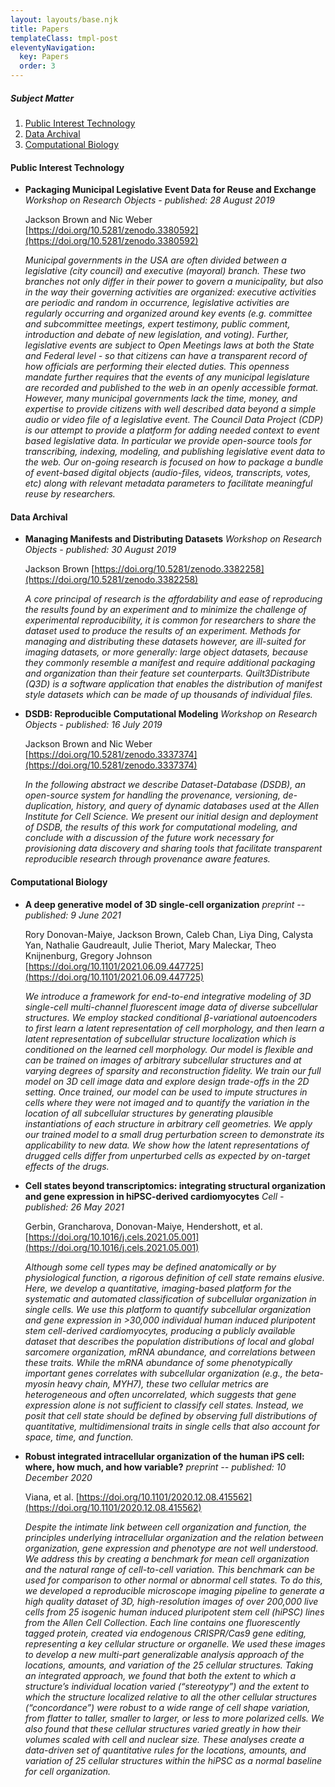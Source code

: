 ```yaml
---
layout: layouts/base.njk
title: Papers
templateClass: tmpl-post
eleventyNavigation:
  key: Papers
  order: 3
---
```


##### Subject Matter

1. [Public Interest Technology](#public-interest-technology)
1. [Data Archival](#data-archival)
1. [Computational Biology](#computational-biology)

#### Public Interest Technology

- **Packaging Municipal Legislative Event Data for Reuse and Exchange**
  _Workshop on Research Objects - published: 28 August 2019_

  Jackson Brown and Nic Weber
  [https://doi.org/10.5281/zenodo.3380592](https://doi.org/10.5281/zenodo.3380592)

  _Municipal governments in the USA are often divided between a legislative (city council) and executive (mayoral) branch. These two branches not only differ in their power to govern a municipality, but also in the way their governing activities are organized: executive activities are periodic and random in occurrence, legislative activities are regularly occurring and organized around key events (e.g. committee and subcommittee meetings, expert testimony, public comment, introduction and debate of new legislation, and voting). Further, legislative events are subject to Open Meetings laws at both the State and Federal level - so that citizens can have a transparent record of how officials are performing their elected duties. This openness mandate further requires that the events of any municipal legislature are recorded and published to the web in an openly accessible format. However, many municipal governments lack the time, money, and expertise to provide citizens with well described data beyond a simple audio or video file of a legislative event. The Council Data Project (CDP) is our attempt to provide a platform for adding needed context to event based legislative data. In particular we provide open-source tools for transcribing, indexing, modeling, and publishing legislative event data to the web. Our on-going research is focused on how to package a bundle of event-based digital objects (audio-files, videos, transcripts, votes, etc) along with relevant metadata parameters to facilitate meaningful reuse by researchers._

#### Data Archival

- **Managing Manifests and Distributing Datasets**
  _Workshop on Research Objects - published: 30 August 2019_

  Jackson Brown
  [https://doi.org/10.5281/zenodo.3382258](https://doi.org/10.5281/zenodo.3382258)

  _A core principal of research is the affordability and ease of reproducing the results found by an experiment and to minimize the challenge of experimental reproducibility, it is common for researchers to share the dataset used to produce the results of an experiment. Methods for managing and distributing these datasets however, are ill-suited for imaging datasets, or more generally: large object datasets, because they commonly resemble a manifest and require additional packaging and organization than their feature set counterparts. Quilt3Distribute (Q3D) is a software application that enables the distribution of manifest style datasets which can be made of up thousands of individual files._

- **DSDB: Reproducible Computational Modeling**
  _Workshop on Research Objects - published: 16 July 2019_

  Jackson Brown and Nic Weber
  [https://doi.org/10.5281/zenodo.3337374](https://doi.org/10.5281/zenodo.3337374)

  _In the following abstract we describe Dataset-Database (DSDB), an open-source system for handling the provenance, versioning, de-duplication, history, and query of dynamic databases used at the Allen Institute for Cell Science. We present our initial design and deployment of DSDB, the results of this work for computational modeling, and conclude with a discussion of the future work necessary for provisioning data discovery and sharing tools that facilitate transparent reproducible research through provenance aware features._

#### Computational Biology

- **A deep generative model of 3D single-cell organization**
  _preprint -- published: 9 June 2021_

  Rory Donovan-Maiye, Jackson Brown, Caleb Chan, Liya Ding, Calysta Yan, Nathalie Gaudreault, Julie Theriot, Mary Maleckar, Theo Knijnenburg, Gregory Johnson
  [https://doi.org/10.1101/2021.06.09.447725](https://doi.org/10.1101/2021.06.09.447725)

  _We introduce a framework for end-to-end integrative modeling of 3D single-cell multi-channel fluorescent image data of diverse subcellular structures. We employ stacked conditional β-variational autoencoders to first learn a latent representation of cell morphology, and then learn a latent representation of subcellular structure localization which is conditioned on the learned cell morphology. Our model is flexible and can be trained on images of arbitrary subcellular structures and at varying degrees of sparsity and reconstruction fidelity. We train our full model on 3D cell image data and explore design trade-offs in the 2D setting. Once trained, our model can be used to impute structures in cells where they were not imaged and to quantify the variation in the location of all subcellular structures by generating plausible instantiations of each structure in arbitrary cell geometries. We apply our trained model to a small drug perturbation screen to demonstrate its applicability to new data. We show how the latent representations of drugged cells differ from unperturbed cells as expected by on-target effects of the drugs._

- **Cell states beyond transcriptomics: integrating structural organization and gene expression in hiPSC-derived cardiomyocytes**
  _Cell - published: 26 May 2021_

  Gerbin, Grancharova, Donovan-Maiye, Hendershott, et al.
  [https://doi.org/10.1016/j.cels.2021.05.001](https://doi.org/10.1016/j.cels.2021.05.001)

  _Although some cell types may be defined anatomically or by physiological function, a rigorous definition of cell state remains elusive. Here, we develop a quantitative, imaging-based platform for the systematic and automated classification of subcellular organization in single cells. We use this platform to quantify subcellular organization and gene expression in >30,000 individual human induced pluripotent stem cell-derived cardiomyocytes, producing a publicly available dataset that describes the population distributions of local and global sarcomere organization, mRNA abundance, and correlations between these traits. While the mRNA abundance of some phenotypically important genes correlates with subcellular organization (e.g., the beta-myosin heavy chain, MYH7), these two cellular metrics are heterogeneous and often uncorrelated, which suggests that gene expression alone is not sufficient to classify cell states. Instead, we posit that cell state should be defined by observing full distributions of quantitative, multidimensional traits in single cells that also account for space, time, and function._

- **Robust integrated intracellular organization of the human iPS cell: where, how much, and how variable?**
  _preprint -- published: 10 December 2020_

  Viana, et al.
  [https://doi.org/10.1101/2020.12.08.415562](https://doi.org/10.1101/2020.12.08.415562)

  _Despite the intimate link between cell organization and function, the principles underlying intracellular organization and the relation between organization, gene expression and phenotype are not well understood. We address this by creating a benchmark for mean cell organization and the natural range of cell-to-cell variation. This benchmark can be used for comparison to other normal or abnormal cell states. To do this, we developed a reproducible microscope imaging pipeline to generate a high quality dataset of 3D, high-resolution images of over 200,000 live cells from 25 isogenic human induced pluripotent stem cell (hiPSC) lines from the Allen Cell Collection. Each line contains one fluorescently tagged protein, created via endogenous CRISPR/Cas9 gene editing, representing a key cellular structure or organelle. We used these images to develop a new multi-part generalizable analysis approach of the locations, amounts, and variation of the 25 cellular structures. Taking an integrated approach, we found that both the extent to which a structure’s individual location varied (“stereotypy”) and the extent to which the structure localized relative to all the other cellular structures (“concordance”) were robust to a wide range of cell shape variation, from flatter to taller, smaller to larger, or less to more polarized cells. We also found that these cellular structures varied greatly in how their volumes scaled with cell and nuclear size. These analyses create a data-driven set of quantitative rules for the locations, amounts, and variation of 25 cellular structures within the hiPSC as a normal baseline for cell organization._
